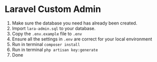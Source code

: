 # Laravel Custom Admin

1. Make sure the database you need has already been created.
2. Import `lara-admin.sql` to your database.
3. Copy the `.env.example` file to `.env`
4. Ensure all the settings in `.env` are correct for your local environment
5. Run in terminal `composer install`
6. Run in terminal `php artisan key:generate`
6. Done